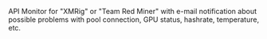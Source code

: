 API Monitor for "XMRig" or "Team Red Miner" with e-mail notification about possible problems with pool connection, GPU status, hashrate, temperature, etc.
